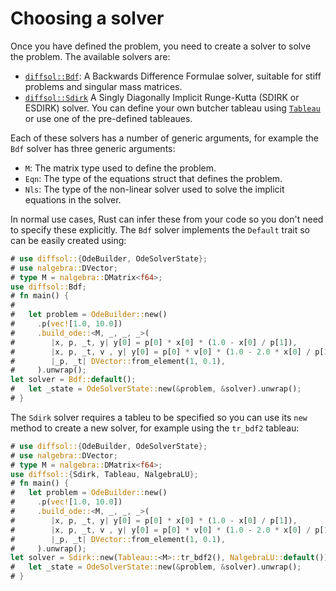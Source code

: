 # Choosing a solver

Once you have defined the problem, you need to create a solver to solve the problem. The available solvers are:
- [`diffsol::Bdf`](https://docs.rs/diffsol/latest/diffsol/ode_solver/bdf/struct.Bdf.html): A Backwards Difference Formulae solver, suitable for stiff problems and singular mass matrices.
- [`diffsol::Sdirk`](https://docs.rs/diffsol/latest/diffsol/ode_solver/sdirk/struct.Sdirk.html) A Singly Diagonally Implicit Runge-Kutta (SDIRK or ESDIRK) solver. You can define your own butcher tableau using [`Tableau`](https://docs.rs/diffsol/latest/diffsol/ode_solver/tableau/struct.Tableau.html) or use one of the pre-defined tableaues.
    

Each of these solvers has a number of generic arguments, for example the `Bdf` solver has three generic arguments:
- `M`: The matrix type used to define the problem.
- `Eqn`: The type of the equations struct that defines the problem.
- `Nls`: The type of the non-linear solver used to solve the implicit equations in the solver.

In normal use cases, Rust can infer these from your code so you don't need to specify these explicitly. The `Bdf` solver implements the `Default` trait so can be easily created using:

```rust
# use diffsol::{OdeBuilder, OdeSolverState};
# use nalgebra::DVector;
# type M = nalgebra::DMatrix<f64>;
use diffsol::Bdf;
# fn main() {
# 
#   let problem = OdeBuilder::new()
#     .p(vec![1.0, 10.0])
#     .build_ode::<M, _, _, _>(
#        |x, p, _t, y| y[0] = p[0] * x[0] * (1.0 - x[0] / p[1]),
#        |x, p, _t, v , y| y[0] = p[0] * v[0] * (1.0 - 2.0 * x[0] / p[1]),
#        |_p, _t| DVector::from_element(1, 0.1),
#     ).unwrap();
let solver = Bdf::default();
#   let _state = OdeSolverState::new(&problem, &solver).unwrap();
# }
```

The `Sdirk` solver requires a tableu to be specified so you can use its `new` method to create a new solver, for example using the `tr_bdf2` tableau:

```rust
# use diffsol::{OdeBuilder, OdeSolverState};
# use nalgebra::DVector;
# type M = nalgebra::DMatrix<f64>;
use diffsol::{Sdirk, Tableau, NalgebraLU};
# fn main() {
#   let problem = OdeBuilder::new()
#     .p(vec![1.0, 10.0])
#     .build_ode::<M, _, _, _>(
#        |x, p, _t, y| y[0] = p[0] * x[0] * (1.0 - x[0] / p[1]),
#        |x, p, _t, v , y| y[0] = p[0] * v[0] * (1.0 - 2.0 * x[0] / p[1]),
#        |_p, _t| DVector::from_element(1, 0.1),
#     ).unwrap();
let solver = Sdirk::new(Tableau::<M>::tr_bdf2(), NalgebraLU::default());
#   let _state = OdeSolverState::new(&problem, &solver).unwrap();
# }
```

